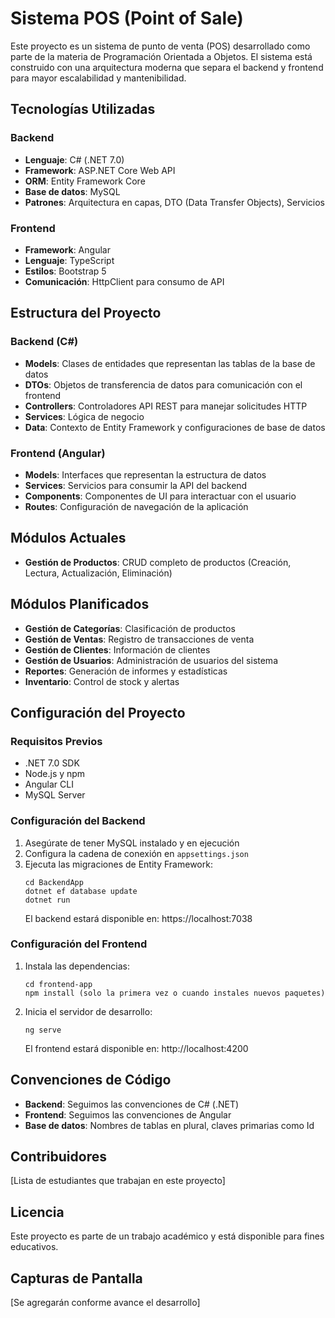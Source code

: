 # Sistema POS (Point of Sale)

Este proyecto es un sistema de punto de venta (POS) desarrollado como parte de la materia de Programación Orientada a Objetos. El sistema está construido con una arquitectura moderna que separa el backend y frontend para mayor escalabilidad y mantenibilidad.

## Tecnologías Utilizadas

### Backend
- **Lenguaje**: C# (.NET 7.0)
- **Framework**: ASP.NET Core Web API
- **ORM**: Entity Framework Core
- **Base de datos**: MySQL
- **Patrones**: Arquitectura en capas, DTO (Data Transfer Objects), Servicios

### Frontend
- **Framework**: Angular
- **Lenguaje**: TypeScript
- **Estilos**: Bootstrap 5
- **Comunicación**: HttpClient para consumo de API

## Estructura del Proyecto

### Backend (C#)
- **Models**: Clases de entidades que representan las tablas de la base de datos
- **DTOs**: Objetos de transferencia de datos para comunicación con el frontend
- **Controllers**: Controladores API REST para manejar solicitudes HTTP
- **Services**: Lógica de negocio
- **Data**: Contexto de Entity Framework y configuraciones de base de datos

### Frontend (Angular)
- **Models**: Interfaces que representan la estructura de datos
- **Services**: Servicios para consumir la API del backend
- **Components**: Componentes de UI para interactuar con el usuario
- **Routes**: Configuración de navegación de la aplicación

## Módulos Actuales

- **Gestión de Productos**: CRUD completo de productos (Creación, Lectura, Actualización, Eliminación)

## Módulos Planificados

- **Gestión de Categorías**: Clasificación de productos
- **Gestión de Ventas**: Registro de transacciones de venta
- **Gestión de Clientes**: Información de clientes
- **Gestión de Usuarios**: Administración de usuarios del sistema
- **Reportes**: Generación de informes y estadísticas
- **Inventario**: Control de stock y alertas

## Configuración del Proyecto

### Requisitos Previos
- .NET 7.0 SDK
- Node.js y npm
- Angular CLI
- MySQL Server

### Configuración del Backend
1. Asegúrate de tener MySQL instalado y en ejecución
2. Configura la cadena de conexión en `appsettings.json`
3. Ejecuta las migraciones de Entity Framework:
   ```
   cd BackendApp
   dotnet ef database update
   dotnet run
   ```
   El backend estará disponible en: https://localhost:7038

### Configuración del Frontend
1. Instala las dependencias:
   ```
   cd frontend-app
   npm install (solo la primera vez o cuando instales nuevos paquetes)
   ```
2. Inicia el servidor de desarrollo:
   ```
   ng serve
   ```
   El frontend estará disponible en: http://localhost:4200

## Convenciones de Código

- **Backend**: Seguimos las convenciones de C# (.NET)
- **Frontend**: Seguimos las convenciones de Angular
- **Base de datos**: Nombres de tablas en plural, claves primarias como Id

## Contribuidores

[Lista de estudiantes que trabajan en este proyecto]

## Licencia

Este proyecto es parte de un trabajo académico y está disponible para fines educativos.

## Capturas de Pantalla

[Se agregarán conforme avance el desarrollo] 